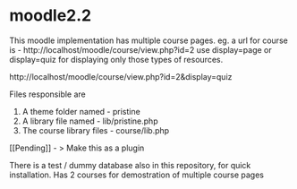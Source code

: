 moodle2.2
=========

This moodle implementation has multiple course pages. 
eg. a url for course is - http://localhost/moodle/course/view.php?id=2
use display=page or display=quiz for displaying only those types of resources. 

http://localhost/moodle/course/view.php?id=2&display=quiz

Files responsible are
1. A theme folder named - pristine
2. A library file named - lib/pristine.php
3. The course library files - course/lib.php

[[Pending]] - > Make this as a plugin

There is a test / dummy database also in this repository, for quick installation. Has 2
courses for demostration of multiple course pages
